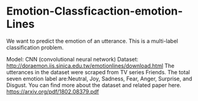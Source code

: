 # Emotion-Classficaction-emotion-Lines
We want to predict the emotion of an utterance. This is a multi-label classification problem.

Model: CNN (convolutional neural network)
Dataset: http://doraemon.iis.sinica.edu.tw/emotionlines/download.html
The utterances in the dataset were scraped from TV series Friends.
The total seven emotion label are:Neutral, Joy, Sadness, Fear, Anger, Surprise, and
Disgust.
You can find more about the dataset and related paper here. https://arxiv.org/pdf/1802.08379.pdf
